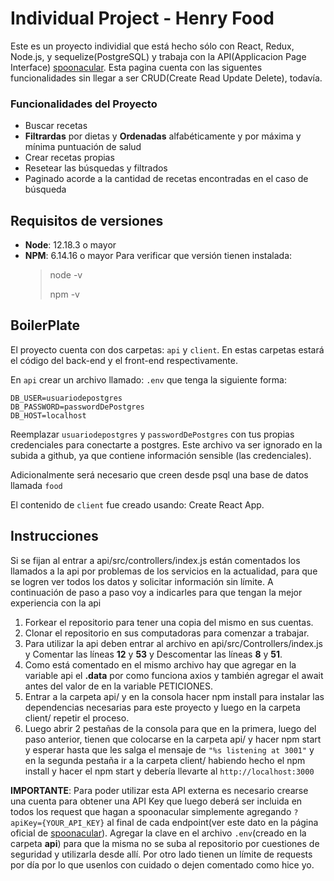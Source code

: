 # Individual Project - Henry Food

Este es un proyecto individial que está hecho sólo con React, Redux, Node.js, y sequelize(PostgreSQL) y trabaja con la API(Applicacion Page Interface) [spoonacular](https://spoonacular.com/food-api).
Esta pagina cuenta con las siguentes funcionalidades sin llegar a ser CRUD(Create Read Update Delete), todavía.

### Funcionalidades del Proyecto

- Buscar recetas
- **Filtrardas** por dietas y **Ordenadas** alfabéticamente y por máxima y mínima puntuación de salud
- Crear recetas propias
- Resetear las búsquedas y filtrados
- Paginado acorde a la cantidad de recetas encontradas en el caso de búsqueda

## Requisitos de versiones

- **Node**: 12.18.3 o mayor
- **NPM**: 6.14.16 o mayor
  Para verificar que versión tienen instalada:
  > node -v
  >
  > npm -v

## BoilerPlate

El proyecto cuenta con dos carpetas: `api` y `client`. En estas carpetas estará el código del back-end y el front-end respectivamente.

En `api` crear un archivo llamado: `.env` que tenga la siguiente forma:

```
DB_USER=usuariodepostgres
DB_PASSWORD=passwordDePostgres
DB_HOST=localhost
```

Reemplazar `usuariodepostgres` y `passwordDePostgres` con tus propias credenciales para conectarte a postgres. Este archivo va ser ignorado en la subida a github, ya que contiene información sensible (las credenciales).

Adicionalmente será necesario que creen desde psql una base de datos llamada `food`

El contenido de `client` fue creado usando: Create React App.

## Instrucciones

Si se fijan al entrar a api/src/controllers/index.js están comentados los llamados a la api por problemas de los servicios en la actualidad, para que se logren ver todos los datos y solicitar información sin límite. A continuación de paso a paso voy a indicarles para que tengan la mejor experiencia con la api

1. Forkear el repositorio para tener una copia del mismo en sus cuentas.
2. Clonar el repositorio en sus computadoras para comenzar a trabajar.
3. Para utilizar la api deben entrar al archivo en api/src/Controllers/index.js y Comentar las líneas **12** y **53** y Descomentar las líneas **8** y **51**.
4. Como está comentado en el mismo archivo hay que agregar en la variable api el **.data** por como funciona axios y también agregar el await antes del valor de en la variable PETICIONES.
5. Entrar a la carpeta api/ y en la consola hacer npm install para instalar las dependencias necesarias para este proyecto y luego en la carpeta client/ repetir el proceso.
6. Luego abrir 2 pestañas de la consola para que en la primera, luego del paso anterior, tienen que colocarse en la carpeta api/ y hacer npm start y esperar hasta que les salga el mensaje de `"%s listening at 3001"` y en la segunda pestaña ir a la carpeta client/ habiendo hecho el npm install y hacer el npm start y debería llevarte al `http://localhost:3000`

**IMPORTANTE**: Para poder utilizar esta API externa es necesario crearse una cuenta para obtener una API Key que luego deberá ser incluida en todos los request que hagan a spoonacular simplemente agregando `?apiKey={YOUR_API_KEY}` al final de cada endpoint(ver este dato en la página oficial de [spoonacular](https://spoonacular.com/food-api)). Agregar la clave en el archivo `.env`(creado en la carpeta **api**) para que la misma no se suba al repositorio por cuestiones de seguridad y utilizarla desde allí. Por otro lado tienen un límite de requests por día por lo que usenlos con cuidado o dejen comentado como hice yo.
